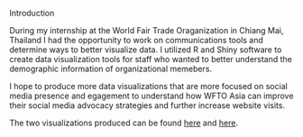 Introduction

During my internship at the World Fair Trade Oraganization in Chiang Mai, Thailand I had the opportunity to work on communications tools and determine ways to better visualize data. I utilized R and Shiny software to create data visualization tools for staff who wanted to better understand the demographic information of organizational memebers.

I hope to produce more data visualizations that are more focused on social media presence and egagement to understand how WFTO Asia can improve their social media advocacy strategies and further increase website visits. 

The two visualizations produced can be found [here](https://6milesnlife.shinyapps.io/barsdiffcolor/) and [here](https://6milesnlife.shinyapps.io/countryappR/). 
